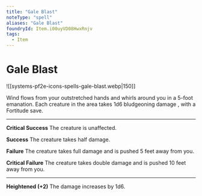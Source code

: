 ```yaml
---
title: "Gale Blast"
noteType: "spell"
aliases: "Gale Blast"
foundryId: Item.i00uyVD08HwxRnjv
tags:
  - Item
---
```


# Gale Blast
![[systems-pf2e-icons-spells-gale-blast.webp|150]]

Wind flows from your outstretched hands and whirls around you in a 5-foot emanation. Each creature in the area takes 1d6 bludgeoning damage , with a Fortitude save.

* * *

**Critical Success** The creature is unaffected.

**Success** The creature takes half damage.

**Failure** The creature takes full damage and is pushed 5 feet away from you.

**Critical Failure** The creature takes double damage and is pushed 10 feet away from you.

* * *

**Heightened (+2)** The damage increases by 1d6.
